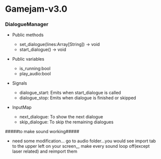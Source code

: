 # Gamejam-v3.0

### DialogueManager

- Public methods

  - set_dialogue(lines:Array[String]) -> void
  - start_dialogue() -> void

- Public variables

  - is_running:bool
  - play_audio:bool

- Signals

  - dialogue_start: Emits when start_dialogue is called
  - dialogue_stop: Emits when dialogue is finished or skipped

- InputMap
  - next_dialogue: To show the next dialogue
  - skip_dialogue: To skip the remaining dialogues

#####to make sound working#####

- need some modification... go to audio folder...you would see import tab to the upper left on your screen,,,
  make every sound loop off(except laser related) and reimport them

